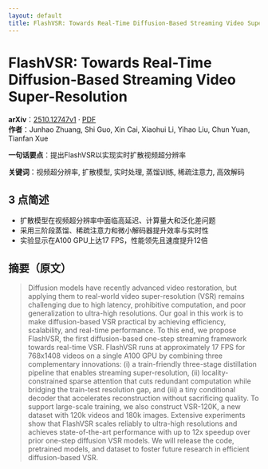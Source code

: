 ```yaml
---
layout: default
title: FlashVSR: Towards Real-Time Diffusion-Based Streaming Video Super-Resolution
---
```


# FlashVSR: Towards Real-Time Diffusion-Based Streaming Video Super-Resolution
**arXiv**：[2510.12747v1](https://arxiv.org/abs/2510.12747) · [PDF](https://arxiv.org/pdf/2510.12747.pdf)  
**作者**：Junhao Zhuang, Shi Guo, Xin Cai, Xiaohui Li, Yihao Liu, Chun Yuan, Tianfan Xue  

**一句话要点**：提出FlashVSR以实现实时扩散视频超分辨率

**关键词**：视频超分辨率, 扩散模型, 实时处理, 蒸馏训练, 稀疏注意力, 高效解码

## 3 点简述
- 扩散模型在视频超分辨率中面临高延迟、计算量大和泛化差问题
- 采用三阶段蒸馏、稀疏注意力和微小解码器提升效率与实时性
- 实验显示在A100 GPU上达17 FPS，性能领先且速度提升12倍

## 摘要（原文）

> Diffusion models have recently advanced video restoration, but applying them
> to real-world video super-resolution (VSR) remains challenging due to high
> latency, prohibitive computation, and poor generalization to ultra-high
> resolutions. Our goal in this work is to make diffusion-based VSR practical by
> achieving efficiency, scalability, and real-time performance. To this end, we
> propose FlashVSR, the first diffusion-based one-step streaming framework
> towards real-time VSR. FlashVSR runs at approximately 17 FPS for 768x1408
> videos on a single A100 GPU by combining three complementary innovations: (i) a
> train-friendly three-stage distillation pipeline that enables streaming
> super-resolution, (ii) locality-constrained sparse attention that cuts
> redundant computation while bridging the train-test resolution gap, and (iii) a
> tiny conditional decoder that accelerates reconstruction without sacrificing
> quality. To support large-scale training, we also construct VSR-120K, a new
> dataset with 120k videos and 180k images. Extensive experiments show that
> FlashVSR scales reliably to ultra-high resolutions and achieves
> state-of-the-art performance with up to 12x speedup over prior one-step
> diffusion VSR models. We will release the code, pretrained models, and dataset
> to foster future research in efficient diffusion-based VSR.


